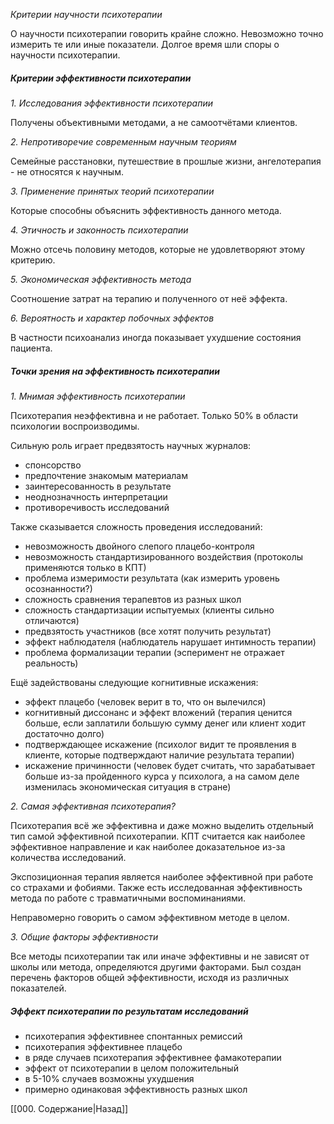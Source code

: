 *Критерии научности психотерапии*

О научности психотерапии говорить крайне сложно. Невозможно точно измерить те или иные показатели. Долгое время шли споры о научности психотерапии.

##### Критерии эффективности психотерапии

*1. Исследования эффективности психотерапии*

Получены объективными методами, а не самоотчётами клиентов.

*2. Непротиворечие современным научным теориям*

Семейные расстановки, путешествие в прошлые жизни, ангелотерапия - не относятся к научным.

*3. Применение принятых теорий психотерапии*

Которые способны объяснить эффективность данного метода. 

*4. Этичность и законность психотерапии*

Можно отсечь половину методов, которые не удовлетворяют этому критерию.

*5. Экономическая эффективность метода*

Соотношение затрат на терапию и полученного от неё эффекта.

*6. Вероятность и характер побочных эффектов*

В частности психоанализ иногда показывает ухудшение состояния пациента.

##### Точки зрения на эффективность психотерапии

*1. Мнимая эффективность психотерапии*

Психотерапия неэффективна и не работает. 
Только 50% в области психологии воспроизводимы. 

Сильную роль играет предвзятость научных журналов:

- спонсорство
- предпочтение знакомым материалам
- заинтересованность в результате
- неоднозначность интерпретации
- противоречивость исследований

Также сказывается сложность проведения исследований:

- невозможность двойного слепого плацебо-контроля
- невозможность стандартизированного воздействия (протоколы применяются только в КПТ)
- проблема измеримости результата (как измерить уровень осознанности?)
- сложность сравнения терапевтов из разных школ
- сложность стандартизации испытуемых (клиенты сильно отличаются)
- предвзятость участников (все хотят получить результат)
- эффект наблюдателя (наблюдатель нарушает интимность терапии)
- проблема формализации терапии (эсперимент не отражает реальность)

Ещё задействованы следующие когнитивные искажения:

- эффект плацебо (человек верит в то, что он вылечился)
- когнитивный диссонанс и эффект вложений (терапия ценится больше, если заплатили большую сумму денег или клиент ходит достаточно долго)
- подтверждающее искажение (психолог видит те проявления в клиенте, которые подтверждают наличие результата терапии)
- искажение причинности (человек будет считать, что зарабатывает больше из-за пройденного курса у психолога, а на самом деле изменилась экономическая ситуация в стране)

*2. Самая эффективная психотерапия?*

Психотерапия всё же эффективна и даже можно выделить отдельный тип самой эффективной психотерапии. КПТ считается как наиболее эффективное направление и как наиболее доказательное из-за количества исследований.

Экспозиционная терапия является наиболее эффективной при работе со страхами и фобиями. Также есть исследованная эффективность метода по работе с травматичными воспоминаниями.

Неправомерно говорить о самом эффективном методе в целом.

*3. Общие факторы эффективности*

Все методы психотерапии так или иначе эффективны и не зависят от школы или метода, определяются другими факторами. Был создан перечень факторов общей эффективности, исходя из различных показателей.

##### Эффект психотерапии по результатам исследований

- психотерапия эффективнее спонтанных ремиссий
- психотерапия эффективнее плацебо
- в ряде случаев психотерапия эффективнее фамакотерапии
- эффект от психотерапии в целом положительный
- в 5-10% случаев возможны ухудшения
- примерно одинаковая эффективность разных школ

[[000. Содержание|Назад]]
